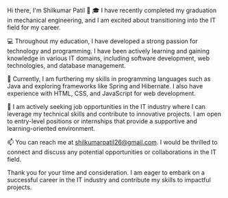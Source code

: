 
Hi there, I'm Shilkumar Patil 👋
🎓 I have recently completed my graduation in mechanical engineering, and I am excited about transitioning into the IT field for my career.

💻 Throughout my education, I have developed a strong passion for technology and programming. I have been actively learning and gaining knowledge in various IT domains, including software development, web technologies, and database management.

🌱 Currently, I am furthering my skills in programming languages such as Java and exploring frameworks like Spring and Hibernate. I also have experience with HTML, CSS, and JavaScript for web development.

💼 I am actively seeking job opportunities in the IT industry where I can leverage my technical skills and contribute to innovative projects. I am open to entry-level positions or internships that provide a supportive and learning-oriented environment.

📫 You can reach me at shilkumarpatil26@gmail.com. I would be thrilled to connect and discuss any potential opportunities or collaborations in the IT field.

Thank you for your time and consideration. I am eager to embark on a successful career in the IT industry and contribute my skills to impactful projects.
